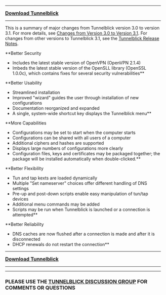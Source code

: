 
---

<font size='3'><b><a href='DownloadsEntry.md'>Download Tunnelblick</a></b></font>

---


This is a summary of major changes from Tunnelblick version 3.0 to version 3.1. For more details, see [Changes from Version 3.0 to Version 3.1](cThreeZeroToThreeOneChanges.md). For changes from other versions to Tunnelblick 3.1, see the [Tunnelblick Release Notes](RlsNotes.md).

**Better Security
  * Includes the latest stable version of OpenVPN (OpenVPN 2.1.4)
  * Imbeds the latest stable version of the OpenSLL library (OpenSSL 1.0.0c), which contains fixes for several security vulnerabilities**

**Better Usability
  * Streamlined installation
  * Improved "wizard" guides the user through installation of new configurations
  * Documentation reorganized and expanded
  * A single, system-wide shortcut key displays the Tunnelblick menu**

**More Capabilities
  * Configurations may be set to start when the computer starts
  * Configurations can be shared with all users of a computer
  * Additional ciphers and hashes are supported
  * Displays large numbers of configurations more clearly
  * Configuration files, keys and certificates may be packaged together; the package will be installed automatically when double-clicked.**

**Better Flexibility
  * Tun and tap kexts are loaded dynamically
  * Multiple "Set nameserver" choices offer different handling of DNS settings
  * Pre-up and post-down scripts enable easy manipulation of tun/tap devices
  * Additional menu commands may be added
  * Scripts may be run when Tunnelblick is launched or a connection is attempted**

**Better Reliability
  * DNS caches are now flushed after a connection is made and after it is disconnected
  * DHCP renewals do not restart the connection**


---

<font size='3'><b><a href='DownloadsEntry.md'>Download Tunnelblick</a></b></font>

---



---


### PLEASE USE THE [TUNNELBLICK DISCUSSION GROUP](http://groups.google.com/group/tunnelblick-discuss) FOR COMMENTS OR QUESTIONS